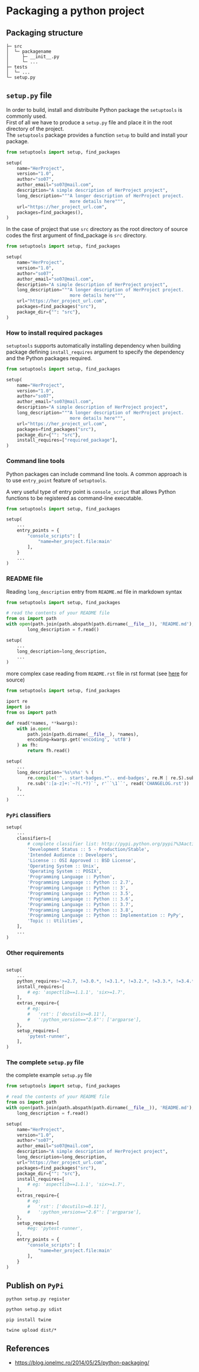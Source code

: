 # Packaging a python project

## Packaging structure

```
├─ src
│  └─ packagename
│     ├─ __init__.py
│     └─ ...
├─ tests
│  └─ ...
└─ setup.py
```


## ```setup.py``` file

In order to build, install and distribuite Python package the `setuptools` is commonly used. \
First of all we have to produce a `setup.py` file and place it in the root directory of the project. \
The `setuptools` package provides a function `setup` to build and install your package.



```python
from setuptools import setup, find_packages

setup(
    name="HerProject",
    version="1.0",
    author="so07",
    author_email="so07@mail.com",
    description="A simple description of HerProject project",
    long_description="""A longer description of HerProject project.
                        more details here""",
    url="https://her_project_url.com",
    packages=find_packages(),
)
```

In the case of project that use `src` directory as the root directory of source codes the first argument of find_package is `src` directory.

```python
from setuptools import setup, find_packages

setup(
    name="HerProject",
    version="1.0",
    author="so07",
    author_email="so07@mail.com",
    description="A simple description of HerProject project",
    long_description="""A longer description of HerProject project.
                        more details here""",
    url="https://her_project_url.com",
    packages=find_packages("src"),
    package_dir={"": "src"},
)
```

### How to install required packages

`setuptools` supports automatically installing dependency when building package defining `install_requires` argument to specify the dependency and the Python packages required.

```python
from setuptools import setup, find_packages

setup(
    name="HerProject",
    version="1.0",
    author="so07",
    author_email="so07@mail.com",
    description="A simple description of HerProject project",
    long_description="""A longer description of HerProject project.
                        more details here""",
    url="https://her_project_url.com",
    packages=find_packages("src"),
    package_dir={"": "src"},
    install_requires=["required_package"],
)
```
### Command line tools

Python packages can include command line tools.
A common approach is to use `entry_point` feature of `setuptools`.

A very useful type of entry point is `console_script` that allows Python functions to be registered as command-line executable.

```python
from setuptools import setup, find_packages

setup(
    ...
    entry_points = {
        "console_scripts": [
            "name=her_project.file:main'
        ],
    }
    ...
)
```

### README file

Reading `long_description` entry from `README.md` file in markdown syntax

```python
from setuptools import setup, find_packages

# read the contents of your README file
from os import path
with open(path.join(path.abspath(path.dirname(__file__)), 'README.md'), encoding='utf-8') as f:
        long_description = f.read()

setup(
    ...
    long_description=long_description,
    ...
)
```

more complex case reading from `README.rst` file in rst format
(see [here](https://blog.ionelmc.ro/2014/05/25/python-packaging/) for source)

```python
from setuptools import setup, find_packages

iport re
import io
from os import path

def read(*names, **kwargs):
    with io.open(
        path.join(path.dirname(__file__), *names),
        encoding=kwargs.get('encoding', 'utf8')
    ) as fh:
        return fh.read()

setup(
    ...
    long_description='%s\n%s' % (
        re.compile('^.. start-badges.*^.. end-badges', re.M | re.S).sub('', read('README.rst')),
        re.sub(':[a-z]+:`~?(.*?)`', r'``\1``', read('CHANGELOG.rst'))
    ),
    ...
)
```
### `PyPi` classifiers

```python
setup(
    ...
    classifiers=[
        # complete classifier list: http://pypi.python.org/pypi?%3Aaction=list_classifiers
        'Development Status :: 5 - Production/Stable',
        'Intended Audience :: Developers',
        'License :: OSI Approved :: BSD License',
        'Operating System :: Unix',
        'Operating System :: POSIX',
        'Programming Language :: Python',
        'Programming Language :: Python :: 2.7',
        'Programming Language :: Python :: 3',
        'Programming Language :: Python :: 3.5',
        'Programming Language :: Python :: 3.6',
        'Programming Language :: Python :: 3.7',
        'Programming Language :: Python :: 3.8',
        'Programming Language :: Python :: Implementation :: PyPy',
        'Topic :: Utilities',
    ],
    ...
)
```

### Other requirements

```python

setup(
    ...
    python_requires='>=2.7, !=3.0.*, !=3.1.*, !=3.2.*, !=3.3.*, !=3.4.*',
    install_requires=[
        # eg: 'aspectlib==1.1.1', 'six>=1.7',
    ],
    extras_require={
        # eg:
        #   'rst': ['docutils>=0.11'],
        #   ':python_version=="2.6"': ['argparse'],
    },
    setup_requires=[
        'pytest-runner',
    ],
)

```

### The complete `setup.py` file

the complete example `setup.py` file

```python
from setuptools import setup, find_packages

# read the contents of your README file
from os import path
with open(path.join(path.abspath(path.dirname(__file__)), 'README.md'), encoding='utf-8') as f:
    long_description = f.read()

setup(
    name="HerProject",
    version="1.0",
    author="so07",
    author_email="so07@mail.com",
    description="A simple description of HerProject project",
    long_description=long_description,
    url="https://her_project_url.com",
    packages=find_packages("src"),
    package_dir={"": "src"},
    install_requires=[
        # eg: 'aspectlib==1.1.1', 'six>=1.7',
    ],
    extras_require={
        # eg:
        #   'rst': ['docutils>=0.11'],
        #   ':python_version=="2.6"': ['argparse'],
    },
    setup_requires=[
        #eg: 'pytest-runner',
    ],
    entry_points = {
        "console_scripts": [
            "name=her_project.file:main'
        ],
    }
)
```

## Publish on `PyPi`

```shell
python setup.py register
```

```shell
python setup.py sdist
```

```shell
pip install twine
```

```shell
twine upload dist/*
```


## References

- https://blog.ionelmc.ro/2014/05/25/python-packaging/

